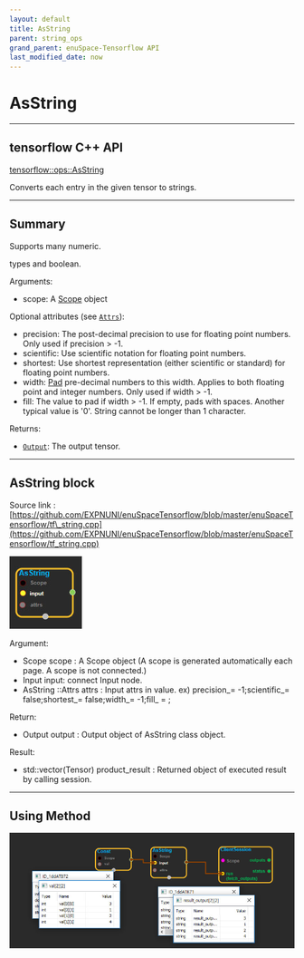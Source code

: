 ```yaml
--- 
layout: default 
title: AsString 
parent: string_ops 
grand_parent: enuSpace-Tensorflow API 
last_modified_date: now 
--- 
```


# AsString

---

## tensorflow C++ API

[tensorflow::ops::AsString](https://www.tensorflow.org/api_docs/cc/class/tensorflow/ops/as-string)

Converts each entry in the given tensor to strings.

---

## Summary

Supports many numeric.

types and boolean.

Arguments:

* scope: A [Scope](https://www.tensorflow.org/api_docs/cc/class/tensorflow/scope.html#classtensorflow_1_1_scope) object

Optional attributes \(see [`Attrs`](https://www.tensorflow.org/api_docs/cc/struct/tensorflow/ops/as-string/attrs.html#structtensorflow_1_1ops_1_1_as_string_1_1_attrs)\):

* precision: The post-decimal precision to use for floating point numbers. Only used if precision &gt; -1.
* scientific: Use scientific notation for floating point numbers.
* shortest: Use shortest representation \(either scientific or standard\) for floating point numbers.
* width: [Pad](https://www.tensorflow.org/api_docs/cc/class/tensorflow/ops/pad.html#classtensorflow_1_1ops_1_1_pad) pre-decimal numbers to this width. Applies to both floating point and integer numbers. Only used if width &gt; -1.
* fill: The value to pad if width &gt; -1. 
  If empty, pads with spaces. Another typical value is '0'. String cannot be longer than 1 character.

Returns:

* [`Output`](https://www.tensorflow.org/api_docs/cc/class/tensorflow/output.html#classtensorflow_1_1_output): The output tensor.

---

## AsString block

Source link : [https://github.com/EXPNUNI/enuSpaceTensorflow/blob/master/enuSpaceTensorflow/tf\_string.cpp](https://github.com/EXPNUNI/enuSpaceTensorflow/blob/master/enuSpaceTensorflow/tf_string.cpp)

![](./assets/string_op/asString2.jpg)

Argument:

* Scope scope : A Scope object \(A scope is generated automatically each page. A scope is not connected.\)
* Input input: connect  Input node.
* AsString ::Attrs attrs : Input attrs in value. ex\) precision\_= -1;scientific\_= false;shortest\_= false;width\_= -1;fill\_ = ;

Return:

* Output output : Output object of AsString class object.

Result:

* std::vector\(Tensor\) product\_result : Returned object of executed result by calling session.

---

## Using Method

![](./assets/string_op/asString1.jpg)

